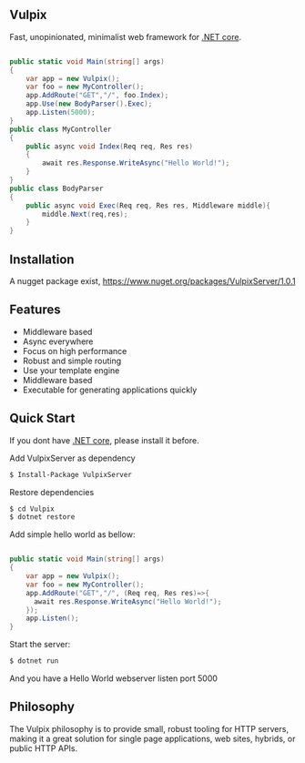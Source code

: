 Vulpix
--------------

Fast, unopinionated, minimalist web framework for [.NET core](https://www.microsoft.com/net/core#windows).



```c#

public static void Main(string[] args)
{
    var app = new Vulpix();
    var foo = new MyController();
    app.AddRoute("GET","/", foo.Index);
    app.Use(new BodyParser().Exec);
    app.Listen(5000);
}
public class MyController
{
    public async void Index(Req req, Res res)
    {
        await res.Response.WriteAsync("Hello World!");
    }
}
public class BodyParser
{
    public async void Exec(Req req, Res res, Middleware middle){
        middle.Next(req,res);
    }
}

```

## Installation
A nugget package exist, https://www.nuget.org/packages/VulpixServer/1.0.1

## Features

  * Middleware based
  * Async everywhere
  * Focus on high performance
  * Robust and simple routing
  * Use your template engine
  * Middleware based
  * Executable for generating applications quickly

## Quick Start
If you dont have [.NET core](https://www.microsoft.com/net/core#windows), please install it before.

 Add VulpixServer as dependency

```bash
$ Install-Package VulpixServer
```

  Restore dependencies

```bash
$ cd Vulpix
$ dotnet restore
```
  Add simple hello world as bellow:

```c#

public static void Main(string[] args)
{
    var app = new Vulpix();
    var foo = new MyController();
    app.AddRoute("GET","/", (Req req, Res res)=>{
      await res.Response.WriteAsync("Hello World!");
    });
    app.Listen();
}
```
  Start the server:

```bash
$ dotnet run
```

And you have a Hello World webserver listen port 5000

## Philosophy

  The Vulpix philosophy is to provide small, robust tooling for HTTP servers, making
  it a great solution for single page applications, web sites, hybrids, or public
  HTTP APIs.
